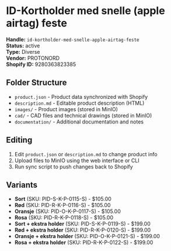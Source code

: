 # ID-Kortholder med snelle (apple airtag) feste

**Handle:** `id-kortholder-med-snelle-apple-airtag-feste`  
**Status:** active  
**Type:** Diverse  
**Vendor:** PROTONORD  
**Shopify ID:** 9280363823385  

## Folder Structure

- `product.json` - Product data synchronized with Shopify
- `description.md` - Editable product description (HTML)
- `images/` - Product images (stored in MinIO)
- `cad/` - CAD files and technical drawings (stored in MinIO)
- `documentation/` - Additional documentation and notes

## Editing

1. Edit `product.json` or `description.md` to change product info
2. Upload files to MinIO using the web interface or CLI
3. Run sync script to push changes back to Shopify

## Variants

- **Sort** (SKU: PID-S-K-P-0115-S) - $105.00
- **Rød** (SKU: PID-R-K-P-0116-S) - $105.00
- **Oransje** (SKU: PID-O-K-P-0117-S) - $105.00
- **Rosa** (SKU: PID-R-K-P-0118-S) - $105.00
- **Sort + ekstra holder** (SKU: PID-S-K-P-0119-S) - $199.00
- **Rød + ekstra holder** (SKU: PID-R-K-P-0120-S) - $199.00
- **Oransje + ekstra holder** (SKU: PID-O-K-P-0121-S) - $199.00
- **Rosa + ekstra holder** (SKU: PID-R-K-P-0122-S) - $199.00
